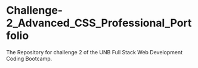 # Challenge-2_Advanced_CSS_Professional_Portfolio
The Repository for challenge 2 of the UNB Full Stack Web Development Coding Bootcamp.
